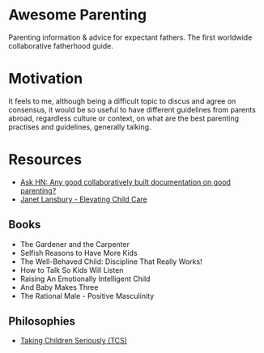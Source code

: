 # Awesome Parenting
Parenting information & advice for expectant fathers. The first worldwide collaborative fatherhood guide.

# Motivation
It feels to me, although being a difficult topic to discus and agree on consensus, it would be so useful to have different guidelines
from parents abroad, regardless culture or context, on what are the best parenting practises and guidelines, generally talking.

# Resources
- [Ask HN: Any good collaboratively built documentation on good parenting?](https://news.ycombinator.com/item?id=17023693)
- [Janet Lansbury - Elevating Child Care](http://www.janetlansbury.com/)

## Books
- The Gardener and the Carpenter
- Selfish Reasons to Have More Kids
- The Well-Behaved Child: Discipline That Really Works!
- How to Talk So Kids Will Listen
- Raising An Emotionally Intelligent Child
- And Baby Makes Three
- The Rational Male - Positive Masculinity

## Philosophies
- [Taking Children Seriously (TCS)](http://fallibleideas.com/taking-children-seriously)